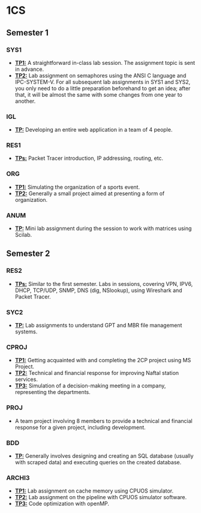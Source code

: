 # 1CS

## Semester 1

### SYS1

- [**TP1:**](#sys1-tp1) A straightforward in-class lab session. The assignment topic is sent in advance.
- [**TP2:**](#sys1-tp2) Lab assignment on semaphores using the ANSI C language and IPC-SYSTEM-V. For all subsequent lab assignments in SYS1 and SYS2, you only need to do a little preparation beforehand to get an idea; after that, it will be almost the same with some changes from one year to another.

### IGL

- [**TP:**](#igl-tp) Developing an entire web application in a team of 4 people.

### RES1

- [**TPs:**](#res1-tps) Packet Tracer introduction, IP addressing, routing, etc.

### ORG

- [**TP1:**](#org-tp1) Simulating the organization of a sports event.
- [**TP2:**](#org-tp2) Generally a small project aimed at presenting a form of organization.

### ANUM

- [**TP:**](#anum-tp) Mini lab assignment during the session to work with matrices using Scilab.

## Semester 2

### RES2

- [**TPs:**](#res2-tps) Similar to the first semester. Labs in sessions, covering VPN, IPV6, DHCP, TCP/UDP, SNMP, DNS (dig, NSlookup), using Wireshark and Packet Tracer.

### SYC2

- [**TP:**](#syc2-tp) Lab assignments to understand GPT and MBR file management systems.

### CPROJ

- [**TP1:**](#cproj-tp1) Getting acquainted with and completing the 2CP project using MS Project.
- [**TP2:**](#cproj-tp2) Technical and financial response for improving Naftal station services.
- [**TP3:**](#cproj-tp3) Simulation of a decision-making meeting in a company, representing the departments.

### PROJ

- A team project involving 8 members to provide a technical and financial response for a given project, including development.

### BDD

- [**TP:**](#bdd-tp) Generally involves designing and creating an SQL database (usually with scraped data) and executing queries on the created database.

### ARCHI3

- [**TP1:**](#archi3-tp1) Lab assignment on cache memory using CPUOS simulator.
- [**TP2:**](#archi3-tp2) Lab assignment on the pipeline with CPUOS simulator software.
- [**TP3:**](#archi3-tp3) Code optimization with openMP.
